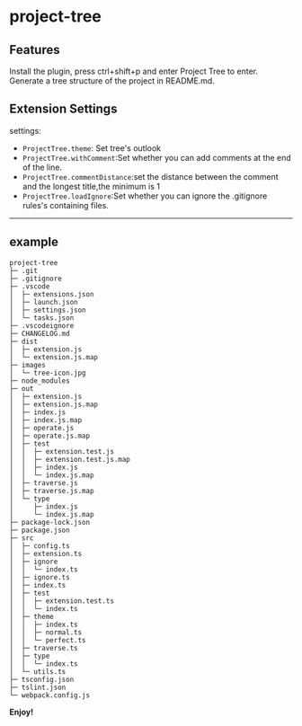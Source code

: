 # project-tree
## Features
Install the plugin, press ctrl+shift+p and enter Project Tree to enter.
Generate a tree structure of the project in README.md.

## Extension Settings

settings:
* `ProjectTree.theme`: Set tree's outlook
* `ProjectTree.withComment`:Set whether you can add comments at the end of the line.
* `ProjectTree.commentDistance`:set the distance between the comment and the longest title,the minimum is 1
* `ProjectTree.loadIgnore`:Set whether you can ignore the .gitignore rules's containing files.

-----------------------------------------------------------------------------------------------------------

## example
```
project-tree
├─ .git
├─ .gitignore
├─ .vscode
│  ├─ extensions.json
│  ├─ launch.json
│  ├─ settings.json
│  └─ tasks.json
├─ .vscodeignore
├─ CHANGELOG.md
├─ dist
│  ├─ extension.js
│  └─ extension.js.map
├─ images
│  └─ tree-icon.jpg
├─ node_modules
├─ out
│  ├─ extension.js
│  ├─ extension.js.map
│  ├─ index.js
│  ├─ index.js.map
│  ├─ operate.js
│  ├─ operate.js.map
│  ├─ test
│  │  ├─ extension.test.js
│  │  ├─ extension.test.js.map
│  │  ├─ index.js
│  │  └─ index.js.map
│  ├─ traverse.js
│  ├─ traverse.js.map
│  └─ type
│     ├─ index.js
│     └─ index.js.map
├─ package-lock.json
├─ package.json
├─ src
│  ├─ config.ts
│  ├─ extension.ts
│  ├─ ignore
│  │  └─ index.ts
│  ├─ ignore.ts
│  ├─ index.ts
│  ├─ test
│  │  ├─ extension.test.ts
│  │  └─ index.ts
│  ├─ theme
│  │  ├─ index.ts
│  │  ├─ normal.ts
│  │  └─ perfect.ts
│  ├─ traverse.ts
│  ├─ type
│  │  └─ index.ts
│  └─ utils.ts
├─ tsconfig.json
├─ tslint.json
└─ webpack.config.js         

```

**Enjoy!**